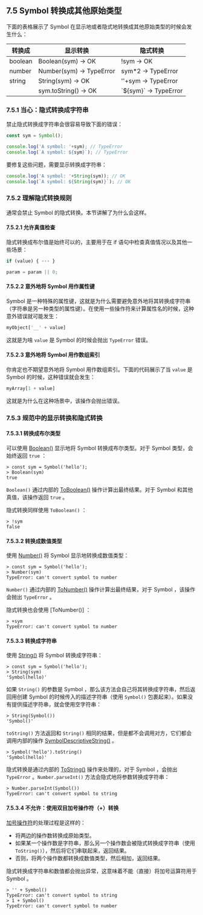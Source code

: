 ## 7.5 Symbol 转换成其他原始类型

下面的表格展示了 Symbol 在显示地或者隐式地转换成其他原始类型的时候会发生什么：

| 转换成 | 显示转换 | 隐式转换 |
| -- | -- | -- |
| boolean | Boolean(sym) → OK | !sym → OK |
| number | Number(sym) → TypeError | sym*2 → TypeError |
| string | String(sym) → OK | ''+sym → TypeError |
| | sym.toString() → OK | \`${sym}` → TypeError |

### 7.5.1 当心：隐式转换成字符串

禁止隐式转换成字符串会很容易导致下面的错误：

```js
const sym = Symbol();

console.log('A symbol: '+sym); // TypeError
console.log(`A symbol: ${sym}`); // TypeError
```

要修复这些问题，需要显示转换成字符串：

```js
console.log('A symbol: '+String(sym)); // OK
console.log(`A symbol: ${String(sym)}`); // OK
```

### 7.5.2 理解隐式转换规则

通常会禁止 Symbol 的隐式转换。本节讲解了为什么会这样。

#### 7.5.2.1 允许真值检查

隐式转换成布尔值是始终可以的，主要用于在 if 语句中检查真值情况以及其他一些场景：

```js
if (value) { ··· }

param = param || 0;
```

#### 7.5.2.2 意外地将 Symbol 用作属性键

Symbol 是一种特殊的属性键，这就是为什么需要避免意外地将其转换成字符串（字符串是另一种类型的属性键）。在使用一些操作符来计算属性名的时候，这种意外错误就可能发生：

```js
myObject['__' + value]
```

这就是为啥 `value` 是 Symbol 的时候会抛出 `TypeError` 错误。

#### 7.5.2.3 意外地将 Symbol 用作数组索引

你肯定也不期望意外地将 Symbol 用作数组索引。下面的代码展示了当 `value` 是 Symbol 的时候，这种错误就会发生：

```js
myArray[1 + value]
```

这就是为什么在这种场景中，该操作会抛出错误。

### 7.5.3 规范中的显示转换和隐式转换

#### 7.5.3.1 转换成布尔类型

可以使用 [Boolean()](http://www.ecma-international.org/ecma-262/6.0/#sec-boolean-constructor-boolean-value) 显示地将 Symbol 转换成布尔类型。对于 Symbol 类型，会始终返回 `true` ：

```
> const sym = Symbol('hello');
> Boolean(sym)
true
```

`Boolean()` 通过内部的 [ToBoolean()](http://www.ecma-international.org/ecma-262/6.0/#sec-toboolean) 操作计算出最终结果。对于 Symbol 和其他真值，该操作返回 `true` 。

隐式转换同样使用 `ToBoolean()` ：

```
> !sym
false
```

#### 7.5.3.2 转换成数值类型

使用 [Number()](http://www.ecma-international.org/ecma-262/6.0/#sec-number-constructor-number-value) 将 Symbol 显示地转换成数值类型：

```
> const sym = Symbol('hello');
> Number(sym)
TypeError: can't convert symbol to number
```

`Number()` 通过内部的 [ToNumber()](http://www.ecma-international.org/ecma-262/6.0/#sec-tonumber) 操作计算出最终结果，对于 Symbol ，该操作会抛出 `TypeError` 。

隐式转换也会使用 [ToNumber()] ：

```
> +sym
TypeError: can't convert symbol to number
```

#### 7.5.3.3 转换成字符串

使用 [String()](http://www.ecma-international.org/ecma-262/6.0/#sec-string-constructor-string-value) 将 Symbol 转换成字符串：

```
> const sym = Symbol('hello');
> String(sym)
'Symbol(hello)'
```

如果 `String()` 的参数是 Symbol ，那么该方法会自己将其转换成字符串，然后返回用创建 Symbol 的时候传入的描述字符串（使用 `Symbol()` 包裹起来）。如果没有提供描述字符串，就会使用空字符串：

```
> String(Symbol())
'Symbol()'
```

`toString()` 方法返回和 `String()` 相同的结果，但是都不会调用对方，它们都会调用内部的操作 [SymbolDescriptiveString()](http://www.ecma-international.org/ecma-262/6.0/#sec-symboldescriptivestring) 。

```
> Symbol('hello').toString()
'Symbol(hello)'
```

隐式转换是通过内部的 [ToString()](http://www.ecma-international.org/ecma-262/6.0/#sec-tostring) 操作来处理的，对于 Symbol ，会抛出 `TypeError` 。`Number.parseInt()` 方法会隐式地将参数转换成字符串：

```
> Number.parseInt(Symbol())
TypeError: can't convert symbol to string
```

#### 7.5.3.4 不允许：使用双目加号操作符（+）转换

[加号操作符](http://www.ecma-international.org/ecma-262/6.0/#sec-addition-operator-plus)的处理过程是这样的：

- 将两边的操作数转换成原始类型。
- 如果某一个操作数是字符串，那么另一个操作数会被隐式转换成字符串（使用 `ToString()`），然后将它们串联起来，返回结果。
- 否则，将两个操作数都转换成数值类型，然后相加，返回结果。

隐式转换成字符串和数值都会抛出异常，这意味着不能（直接）将加号运算符用于 Symbol 。

```
> '' + Symbol()
TypeError: can't convert symbol to string
> 1 + Symbol()
TypeError: can't convert symbol to number
```
